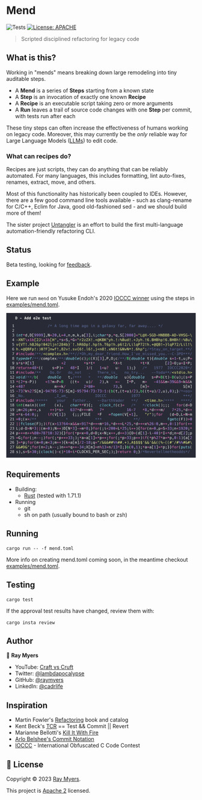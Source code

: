 # Mend
![Tests](https://github.com/craftvscruft/mend/actions/workflows/ci.yml/badge.svg?branch=main)
[![License: APACHE](https://img.shields.io/github/license/craftvscruft/mend)](https://github.com/craftvscruft/mend/blob/main/LICENSE)

> Scripted disciplined refactoring for legacy code

## What is this?
Working in "mends" means breaking down large remodeling into tiny auditable steps. 

* A **Mend** is a series of **Steps** starting from a known state
* A **Step** is an invocation of exactly one known **Recipe**
* A **Recipe** is an executable script taking zero or more arguments
* A **Run** leaves a trail of source code changes with one **Step** per commit, with tests run after each

These tiny steps can often increase the effectiveness of humans working on legacy code.
Moreover, this may currently be the _only_ reliable way for Large Language Models
([LLMs](https://learnprompting.org/docs/basics/intro))
to edit code.

### What can recipes do?

Recipes are just scripts, they can do anything that can be reliably automated. For many languages, this includes 
formatting, lint auto-fixes, renames, extract, move, and others.

Most of this functionality has historically been coupled to IDEs. However, there are a few good 
command line tools available - such as clang-rename for C/C++, Eclim for Java, good old-fashioned sed - and we should build more of them!

The sister project [Untangler](https://github.com/craftvscruft/untangler) is an effort to build the first multi-language automation-friendly refactoring CLI.

## Status

Beta testing, looking for [feedback](https://github.com/craftvscruft/mend/issues/1).

## Example

Here we run `mend` on Yusuke Endoh's 2020 [IOCCC winner](https://www.ioccc.org/2020/endoh2/index.html)
using the steps in [examples/mend.toml](examples/mend.toml).

![code refactoring animation](doc/animation-endoh2.gif)




## Requirements

* Building: 
  * [Rust](https://www.rust-lang.org/) (tested with 1.71.1)
* Running
  * git
  * sh on path (usually bound to bash or zsh)

## Running

```
cargo run -- -f mend.toml
```
More info on creating mend.toml coming soon, in the meantime checkout [examples/mend.toml](examples/mend.toml).


## Testing

```
cargo test
```

If the approval test results have changed, review them with:
```
cargo insta review
```

## Author

👤 **Ray Myers**

* YouTube: [Craft vs Cruft](https://www.youtube.com/channel/UC4nEbAo5xFsOZDk2v0RIGHA)
* Twitter: [@lambdapocalypse](https://twitter.com/lambdapocalypse)
* GitHub: [@raymyers](https://github.com/raymyers)
* LinkedIn: [@cadrlife](https://linkedin.com/in/cadrlife)

## Inspiration

* Martin Fowler's [Refactoring](https://refactoring.com) book and catalog
* Kent Beck's [TCR](https://medium.com/p/870bbd756864) == Test && Commit || Revert
* Marianne Bellotti's [Kill It With Fire](https://nostarch.com/kill-it-fire)
* [Arlo Belshee's Commit Notation](https://github.com/RefactoringCombos/ArlosCommitNotation)
* [IOCCC](https://www.ioccc.org) - International Obfuscated C Code Contest


## 📝 License

Copyright © 2023 [Ray Myers](https://github.com/raymyers).

This project is [Apache 2](https://www.apache.org/licenses/LICENSE-2.0) licensed.
